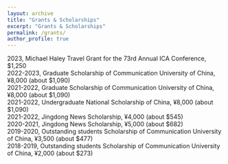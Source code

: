 ```yaml
---
layout: archive
title: "Grants & Scholarships"
excerpt: "Grants & Scholarships"
permalink: /grants/
author_profile: true
---
```


2023, Michael Haley Travel Grant for the 73rd Annual ICA Conference, $1,250  
2022-2023, Graduate Scholarship of Communication University of China, ¥8,000 (about $1,090)  
2021-2022, Graduate Scholarship of Communication University of China, ¥8,000 (about $1,090)  
2021-2022, Undergraduate National Scholarship of China, ¥8,000 (about $1,090)  
2021-2022, Jingdong News Scholarship, ¥4,000 (about $545)  
2020-2021, Jingdong News Scholarship, ¥5,000 (about $682)  
2019-2020, Outstanding students Scholarship of Communication University of China, ¥3,500 (about $477)  
2018-2019, Outstanding students Scholarship of Communication University of China, ¥2,000 (about $273)  

